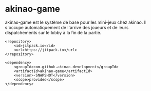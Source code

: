 # akinao-game

akinao-game est le système de base pour les mini-jeux chez akinao. Il s'occupe automatiquement de l'arrivé des joueurs et de leurs dispatchements sur le lobby à la fin de la partie.

	<repository>
		<id>jitpack.io</id>
		<url>https://jitpack.io</url>
	</repository>
  
  	<dependency>
		<groupId>com.github.akinao-development</groupId>
		<artifactId>akinao-game</artifactId>
		<version>-SNAPSHOT</version>
		<scope>provided</scope>
	</dependency>
